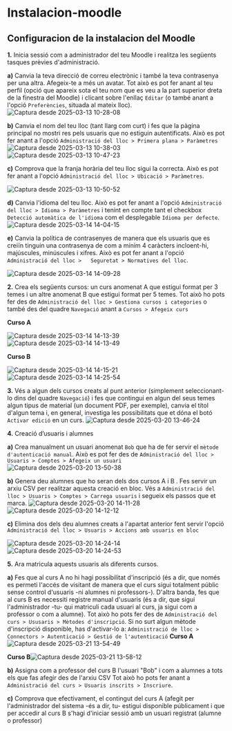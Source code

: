 # Instalacion-moodle
## Configuracion de la instalacion del Moodle
**1.** Inicia sessió com a administrador del teu Moodle i realitza les següents tasques prèvies d'administració.
 
 **a)** Canvia la teva direcció de correu electrònic i també la teva contrasenya per una altra. Afegeix-te a més un avatar. Tot això es pot fer anant al teu perfil (opció que apareix sota el teu nom que es veu a la part superior dreta de la finestra del Moodle) i clicant sobre l'enllaç `Editar` (o també anant a l'opció `Preferències`, situada al mateix lloc).
 ![Captura desde 2025-03-13 10-28-08](https://github.com/user-attachments/assets/35942c71-2fb9-481d-a5a5-0c8b01481ef2)

 
  **b)** Canvia el nom del teu lloc (tant llarg com curt) i fes que la pàgina principal no mostri res pels usuaris que no estiguin autentificats. Això es pot fer anant a l'opció `Administració del lloc > Primera plana > Paràmetres`
  ![Captura desde 2025-03-13 10-38-03](https://github.com/user-attachments/assets/cc8b1a1f-93c2-4458-ae47-53218479411e) ![Captura desde 2025-03-13 10-47-23](https://github.com/user-attachments/assets/cccd25d1-3674-4d03-8c29-bc6ee9a56f73)

  **c)** Comprova que la franja horària del teu lloc sigui la correcta. Això es pot fer anant a l'opció `Administració del lloc > Ubicació > Paràmetres`.
  
  ![Captura desde 2025-03-13 10-50-52](https://github.com/user-attachments/assets/c7bb59d8-9890-4de8-abf6-ca44bc50ceca)

   **d)** Canvia l'idioma del teu lloc. Això es pot fer anant a l'opció `Administració del lloc > Idioma > Paràmetres` i tenint en compte tant el checkbox `Detecció automàtica de l'idioma` com el desplegable `Idioma per defecte`.
   ![Captura desde 2025-03-14 14-04-15](https://github.com/user-attachments/assets/f74a68a6-5932-400e-9531-e90d6247a79a)
  
   **e)** Canvia la política de contrasenyes de manera que els usuaris que es creiïn tinguin una contrasenya de com a mínim 4 caràcters incloent-hi, majúscules, minúscules i xifres. Això es pot fer anant a l'opció `Administració del lloc >   Seguretat > Normatives del lloc`.
   
   ![Captura desde 2025-03-14 14-09-28](https://github.com/user-attachments/assets/aa1ce9fc-37f8-4043-b37a-3b6767e9608c)
   
**2.** Crea els següents cursos: un curs anomenat A que estigui format per 3 temes i un altre anomenat B que estigui format per 5 temes. Tot això ho pots fer des de `Administració del lloc > Gestiona cursos i categories` o també des del quadre `Navegació` anant a `Cursos > Afegeix curs`


 **Curso A**
 
 ![Captura desde 2025-03-14 14-13-39](https://github.com/user-attachments/assets/2bea9596-a4f2-433f-9462-cd5b1d704b73) ![Captura desde 2025-03-14 14-13-49](https://github.com/user-attachments/assets/9012e8d3-911e-4a5d-aaed-d7b667a17423)

**Curso B**

![Captura desde 2025-03-14 14-15-21](https://github.com/user-attachments/assets/e250763f-3496-49c6-8efa-830b29e11667) ![Captura desde 2025-03-14 14-25-54](https://github.com/user-attachments/assets/edb38d21-5dd1-47df-af55-aa1c520048ad)

**3.** Vés a algun dels cursos creats al punt anterior (simplement seleccionant-lo dins del quadre `Navegació`) i fes que contingui en algun del seus temes algun tipus de material (un document PDF, per exemple), canvia el títol d'algun tema i, en general, investiga les possibilitats que et dóna el botó `Activar edició` en un curs.
![Captura desde 2025-03-20 13-46-24](https://github.com/user-attachments/assets/eef075af-7670-4f99-b08c-f54af1e5aa2a)

**4.** Creació d’usuaris i alumnes
   
   **a)** Crea manualment un usuari anomenat `Bob` que ha de fer servir el `mètode d'autenticació manual`. Això es pot fer des de `Administració del lloc > Usuaris > Comptes > Afegeix un usuari`
   ![Captura desde 2025-03-20 13-50-38](https://github.com/user-attachments/assets/46f9060c-4a61-4425-9df0-bc099769329c)
   
   **b)** Genera deu alumnes que ho seran dels dos cursos A i B . Fes servir un arxiu CSV per realitzar aquesta creació en bloc. Vés a `Administració del lloc > Usuaris > Comptes > Carrega usuaris` i segueix els passos que et marca. 
![Captura desde 2025-03-20 14-11-28](https://github.com/user-attachments/assets/4fef6662-e06b-4962-b66c-d05bd6ab52eb) ![Captura desde 2025-03-20 14-12-12](https://github.com/user-attachments/assets/eb147fdb-2f7d-4fa0-b3fa-dd68e1a3038a)

 **c)** Elimina dos dels deu alumnes creats a l'apartat anterior fent servir l'opció `Administració del lloc > Usuaris > Accions amb usuaris en bloc`
 
 ![Captura desde 2025-03-20 14-24-14](https://github.com/user-attachments/assets/932627cb-b21b-4570-93ec-fc22e26b03e7) ![Captura desde 2025-03-20 14-24-53](https://github.com/user-attachments/assets/eb3b100e-b3f1-4cb9-8889-54ec4d091e9d)

 **5.** Ara matricula aquests usuaris als diferents cursos.
  
  **a)** Fes que al curs A no hi hagi possibilitat d'inscripció (és a dir, que només es permeti l'accés de visitant de manera que el curs sigui totalment públic sense control d'usuaris -ni alumnes ni professors-). D'altra banda, fes que al curs B es necessiti registre manual d'usuaris (és a dir, que sigui l'administrador -tu- qui matriculi cada usuari al curs, ja sigui com a professor o com a alumne). Tot això ho pots fer des de `Administració del curs > Ususaris > Mètodes d'inscripció`. Si no surt algun mètode d'inscripció disponible, has d'activar-lo a: `Administració de lloc > Connectors > Autenticació > Gestió de l'autenticació`
  **Curso A**![Captura desde 2025-03-21 13-54-49](https://github.com/user-attachments/assets/8d0d13fb-5cb5-48c3-969f-427f86305cf7)

  **Curso B**![Captura desde 2025-03-21 13-58-12](https://github.com/user-attachments/assets/1b0277e7-bd10-439d-87e2-d98ba78281f1)


   **b)** Assigna com a professor del curs B l'usuari "Bob" i com a alumnes a tots els que fas afegir des de l'arxiu CSV Tot això ho pots fer anant a `Administració del curs > Usuaris inscrits > Inscriure`.

   **c)** Comprova que efectivament, el contingut del curs A (afegit per l'administrador del sistema -és a dir, tu- estigui disponible públicament i que per accedir al curs B s'hagi d'iniciar sessió amb un usuari registrat (alumne o professor)




 






